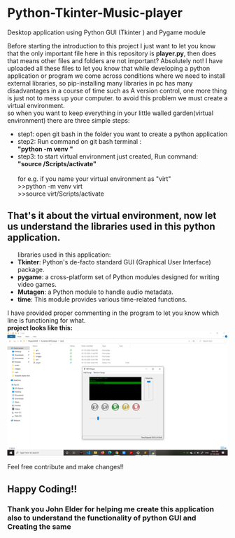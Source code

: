 # Python-Tkinter-Music-player
Desktop application using Python GUI (Tkinter ) and Pygame module
<p>
Before starting the introduction to this project I just want to let you know that the only important file here in this repository is <b> player.py</b>, then does that means other files and folders are not important?
Absolutely not!
I have uploaded all these files to let you know that while developing a python application or program we come across conditions where we need to install external libraries, 
so pip-installing many libraries in pc has many disadvantages in a course of time such as A version control, one more thing is just not to mess up your computer.
to avoid this problem we must create a virtual environment.<br/> 
so when you want to keep everything in your little walled garden(virtual environment) there are three simple steps:
<ul>
<li> step1: open git bash in the folder you want to create a python application </li>
<li> step2: Run command on git bash terminal : <br/>
<b>"python -m venv <name of your virtual environment>" </b> </li>
<li>step3: to start virtual environment just created, Run command: <br/>
<b>"source <name of your virtual environment>/Scripts/activate"</b></li> <br/>
for e.g. if you name your virtual environment as "virt"<br/>
>>python -m venv virt </br>
>>source virt/Scripts/activate

</ul>
</p>

<h2>That's it about the virtual environment, now let us understand the libraries used in this python application.</h2>
<ul>
libraries used in this application:
<li><b>Tkinter</b>: Python's de-facto standard GUI (Graphical User Interface) package. </li>
<li><b>pygame</b>: a cross-platform set of Python modules designed for writing video games.</li>
<li><b>Mutagen</b>: a Python module to handle audio metadata.</li>
<li><b>time</b>: This module provides various time-related functions.</li>
</ul>

I have provided proper commenting in the program to let you know which line is functioning for what.<br/>
<b> project looks like this: </b>
  <img src="./images/Screenshot (275).png" width=1000/>

Feel free contribute and make changes!!
<h2>Happy Coding!!</h2>
<h3> Thank you <b>John Elder</b> for helping me create this application also to understand the functionality of python GUI and Creating the same</h3>
